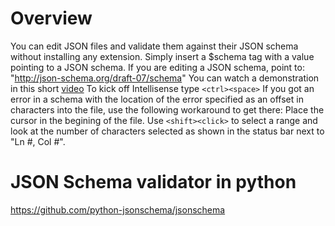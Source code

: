 
# Overview
You can edit JSON files and validate them against their JSON schema without installing any extension. Simply insert a $schema tag with a value pointing to a JSON schema.
If you are editing a JSON schema, point to: "http://json-schema.org/draft-07/schema"
You can watch a demonstration in this short [video](https://youtu.be/m30JiCuW42U)
To kick off Intellisense type ```<ctrl><space>```
If you got an error in a schema with the location of the error specified as an offset in characters into the file, use the following workaround to get there:
Place the cursor in the begining of the file. Use  ```<shift><click>```  to select a range and look at the number of characters selected as shown in the status bar next to "Ln #, Col #".

# JSON Schema validator in python
https://github.com/python-jsonschema/jsonschema




